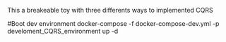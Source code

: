 This a breakeable toy with three differents ways to implemented CQRS




#Boot dev environment
docker-compose -f docker-compose-dev.yml -p develoment_CQRS_environment up -d
